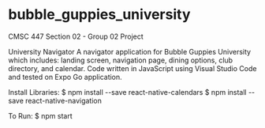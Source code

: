# bubble_guppies_university

CMSC 447 Section 02 - Group 02 Project

University Navigator
A navigator application for Bubble Guppies University which includes: landing screen, navigation page, dining options, club directory, and calendar.
Code written in JavaScript using Visual Studio Code and tested on Expo Go application.

Install Libraries:
$ npm install --save react-native-calendars
$ npm install --save react-native-navigation

To Run:
$ npm start
